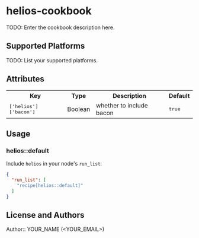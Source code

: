 # helios-cookbook

TODO: Enter the cookbook description here.

## Supported Platforms

TODO: List your supported platforms.

## Attributes

<table>
  <tr>
    <th>Key</th>
    <th>Type</th>
    <th>Description</th>
    <th>Default</th>
  </tr>
  <tr>
    <td><tt>['helios']['bacon']</tt></td>
    <td>Boolean</td>
    <td>whether to include bacon</td>
    <td><tt>true</tt></td>
  </tr>
</table>

## Usage

### helios::default

Include `helios` in your node's `run_list`:

```json
{
  "run_list": [
    "recipe[helios::default]"
  ]
}
```

## License and Authors

Author:: YOUR_NAME (<YOUR_EMAIL>)
